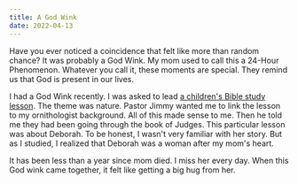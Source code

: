 ```yaml
---
title: A God Wink
date: 2022-04-13
---
```


Have you ever noticed a coincidence that felt like more than random chance?
It was probably a God Wink.
My mom used to call this a 24-Hour Phenomenon.
Whatever you call it, these moments are special.
They remind us that God is present in our lives.

I had a God Wink recently.
I was asked to lead [a children's Bible study lesson](2022-04-12-a-childrens-bible-study-lesson.md).
The theme was nature.
Pastor Jimmy wanted me to link the lesson to my ornithologist background.
All of this made sense to me.
Then he told me they had been going through the book of Judges.
This particular lesson was about Deborah.
To be honest, I wasn't very familiar with her story.
But as I studied, I realized that Deborah was a woman after my mom's heart.

It has been less than a year since mom died.
I miss her every day.
When this God wink came together, it felt like getting a big hug from her.
